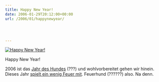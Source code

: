 ```yaml
---
title: Happy New Year!
date: 2006-01-29T20:12:00+00:00
url: /2006/01/happynewyear/




---
```

<div class="flickr">
  <a href="http://www.flickr.com/photos/schreibblogade/92869519/" title="2006-01-30 152"><img src="//static.flickr.com/19/92869519_cbbad1410e.jpg" alt="Happy New Year!" /></a></p>

  <p>
    Happy New Year!
  </p>
</div>

2006 ist das [Jahr des Hundes][1] (???) und wohlvorbereitet gehen wir hinein. Dieses Jahr [spielt ein wenig Feuer mit][2]. Feuerhund (??????) also. Na denn.

 [1]: http://de.wikipedia.org/wiki/Jahr_des_Hundes
 [2]: http://de.wikipedia.org/wiki/Chinesischer_Kalender
